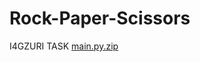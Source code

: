 # Rock-Paper-Scissors
I4GZURI TASK
[main.py.zip](https://github.com/Deji98/Rock-Paper-Scissors/files/8823150/main.py.zip)
